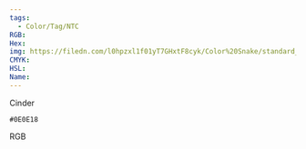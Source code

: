 ```yaml
---
tags:
  - Color/Tag/NTC
RGB:
Hex:
img: https://filedn.com/l0hpzxl1f01yT7GHxtF8cyk/Color%20Snake/standard_csv_to_svg/0E0E18.svg
CMYK:
HSL:
Name:
---
```

Cinder
```palette
#0E0E18
```
RGB
